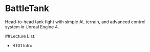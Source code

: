 # BattleTank
Head-to-head tank fight with simple AI, terrain, and advanced control system in Unreal Engine 4.

##Lecture List:
* BT01 Intro
